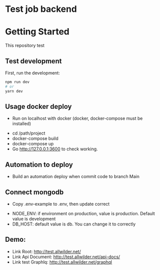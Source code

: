 # Test job backend

# Getting Started
This repository test

## Test development
First, run the development:

```bash
npm run dev
# or
yarn dev
```

## Usage docker deploy
- Run on localhost with docker (docker, docker-compose must be installed)
* cd /path/project
* docker-compose build
* docker-compose up
* Go http://127.0.0.1:3600 to check working.

## Automation to deploy
* Build an automation deploy when commit code to branch Main

## Connect mongodb
- Copy .env-example to .env, then update correct
* NODE_ENV: if environment on production, value is production. Default value is development
* DB_HOST: default value is db. You can change it to correctly

## Demo:
* Link Root: http://test.allwilder.net/
* Link Api Document: http://test.allwilder.net/api-docs/
* Link test Graphlq: http://test.allwilder.net/graphql
